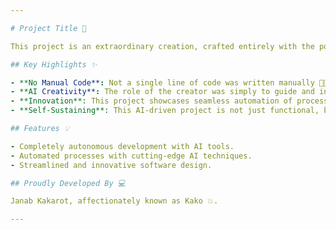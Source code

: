 ```yaml
---

# Project Title 🚀

This project is an extraordinary creation, crafted entirely with the power of advanced AI tools 🤖✨. It serves as a testament to the immense potential of modern AI in the software development world. Fully autonomous, it was completed without any human intervention, showcasing AI’s ability to independently conceptualize, design, and implement groundbreaking solutions 🌟.

## Key Highlights ✨

- **No Manual Code**: Not a single line of code was written manually 👨‍💻❌. Every aspect, from inception to final implementation, was powered by AI-driven tools 🛠️.
- **AI Creativity**: The role of the creator was simply to guide and instruct the AI, allowing it to take full creative and technical control 🧠⚡.
- **Innovation**: This project showcases seamless automation of processes 🔄💡, blending technology and creativity like never before 🔥.
- **Self-Sustaining**: This AI-driven project is not just functional, but also innovative in its approach, setting a new benchmark for AI-powered solutions 🔧🚀.

## Features 💡

- Completely autonomous development with AI tools.
- Automated processes with cutting-edge AI techniques.
- Streamlined and innovative software design.

## Proudly Developed By 💻

Janab Kakarot, affectionately known as Kako 💥.

---
```

